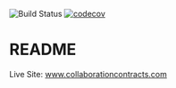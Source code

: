 ![Build Status](https://travis-ci.org/plasticity-dev/collaboration-contracts.svg?branch=master)
[![codecov](https://codecov.io/gh/plasticity-dev/collaboration-contracts/branch/master/graph/badge.svg)](https://codecov.io/gh/plasticity-dev/collaboration-contracts)

# README

Live Site: www.collaborationcontracts.com
